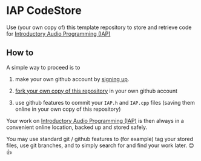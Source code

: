 # IAP CodeStore
Use (your own copy of) this template repository to store and retrieve code for <a href="https://github.com/uwePhillPhelps/IAP-2023/">Introductory Audio Programming (IAP)</a>

## How to
A simple way to proceed is to 

1. make your own github account by <a href="https://github.com/signup">signing up</a>.

1. <a href="/fork">fork your own copy of this repository</a> in your own github account

1. use github features to commit your `IAP.h` and `IAP.cpp` files (saving them online in your own copy of this repository)

Your work on <a href="https://github.com/uwePhillPhelps/IAP-2023/">Introductory Audio Programming (IAP)</a> is then always in a convenient online location, backed up and stored safely.

You may use standard git / github features to (for example) tag your stored files, use git branches, and to simply search for and find your work later. 😊👍
